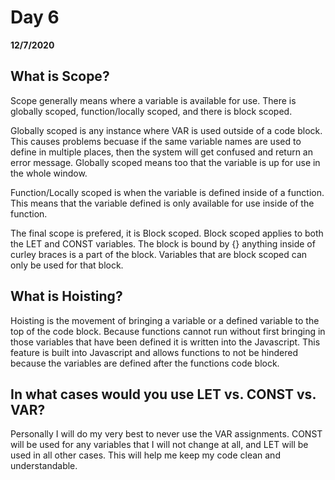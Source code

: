 # Day 6
__12/7/2020__

## What is Scope?

Scope generally means where a variable is available for use. There is globally scoped, function/locally scoped, and there is block scoped.

Globally scoped is any instance where VAR is used outside of a code block. This causes problems becuase if the same variable names are used to define in multiple places, then the system will get confused and return an error message. Globally scoped means too that the variable is up for use in the whole window.

Function/Locally scoped is when the variable is defined inside of a function. This means that the variable defined is only available for use inside of the function.

The final scope is prefered, it is Block scoped. Block scoped applies to both the LET and CONST variables. The block is bound by {} anything inside of curley braces is a part of the block. Variables that are block scoped can only be used for that block.


## What is Hoisting?

Hoisting is the movement of bringing a variable or a defined variable to the top of the code block. Because functions cannot run without first bringing in those variables that have been defined it is written into the Javascript. This feature is built into Javascript and allows functions to not be hindered because the variables are defined after the functions code block.


## In what cases would you use LET vs. CONST vs. VAR?

Personally I will do my very best to never use the VAR assignments. CONST will be used for any variables that I will not change at all, and LET will be used in all other cases. This will help me keep my code clean and understandable.

